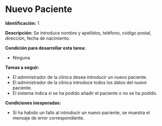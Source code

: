 # Nuevo Paciente

**Identificación:** 1

**Descripción:** Se introduce nombre y apellidos, teléfono, código postal, dirección, fecha de nacimiento.

**Condición para desarrollar esta tarea:**

* Ninguna

**Tareas a seguir:**

* El administrador de la clínica desea introducir un nuevo paciente.
* El administrador de la clínica introduce todos los datos del nuevo paciente.
* El sistema indica si se ha podido añadir el paciente o no se ha podido.

**Condiciones inesperadas:**

* Si ha habido un fallo al introducir un nuevo paciente, se muestra el mensaje de error correspondiente.
